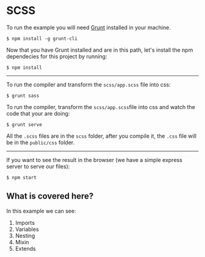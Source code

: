 # SCSS

To run the example you will need [Grunt](https://gruntjs.com/) installed in your machine.

`$ npm install -g grunt-cli`

Now that you have Grunt installed and are in this path, let's install the npm dependecies for this project by running:

`$ npm install`

---

To run the compiler and transform the `scss/app.scss` file into css:

`$ grunt sass`

To run the compiler, transform the `scss/app.scss`file into css and watch the code that your are doing:

`$ grunt serve`

All the `.scss` files are in the `scss` folder, after you compile it, the `.css` file will be in the `public/css` folder.

---

If you want to see the result in the browser (we have a simple express server to serve our files):

`$ npm start`

## What is covered here?

In this example we can see:

1. Imports
2. Variables
3. Nesting
4. Mixin
5. Extends
